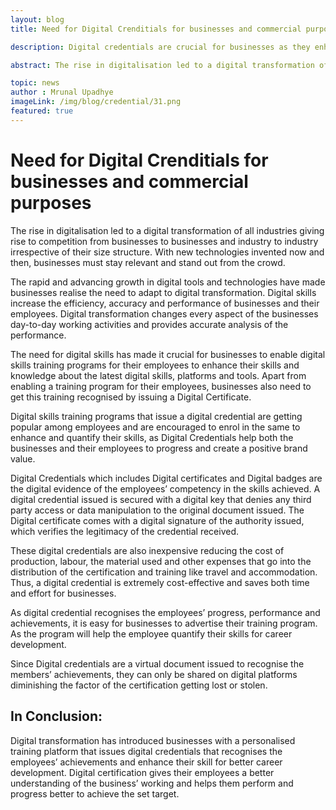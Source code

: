 ```yaml
---
layout: blog
title: Need for Digital Crenditials for businesses and commercial purposes

description: Digital credentials are crucial for businesses as they enhance employees' skills, save costs, and promote career development.

abstract: The rise in digitalisation led to a digital transformation of all industries giving rise to competition from businesses to businesses and industry to industry irrespective of their size structure. With new technologies invented now and then, businesses must stay relevant and stand out from the crowd.

topic: news
author : Mrunal Upadhye
imageLink: /img/blog/credential/31.png
featured: true
---
```

# Need for Digital Crenditials for businesses and commercial purposes



The rise in digitalisation led to a digital transformation of all industries giving rise to competition from businesses to businesses and industry to industry irrespective of their size structure. With new technologies invented now and then, businesses must stay relevant and stand out from the crowd.

The rapid and advancing growth in digital tools and technologies have made businesses realise the need to adapt to digital transformation. Digital skills increase the efficiency, accuracy and performance of businesses and their employees. Digital transformation changes every aspect of the businesses day-to-day working activities and provides accurate analysis of the performance.

The need for digital skills has made it crucial for businesses to enable digital skills training programs for their employees to enhance their skills and knowledge about the latest digital skills, platforms and tools. Apart from enabling a training program for their employees, businesses also need to get this training recognised by issuing a Digital Certificate.

Digital skills training programs that issue a digital credential are getting popular among employees and are encouraged to enrol in the same to enhance and quantify their skills, as Digital Credentials help both the businesses and their employees to progress and create a positive brand value.

Digital Credentials which includes Digital certificates and Digital badges are the digital evidence of the employees’ competency in the skills achieved. A digital credential issued is secured with a digital key that denies any third party access or data manipulation to the original document issued. The Digital certificate comes with a digital signature of the authority issued, which verifies the legitimacy of the credential received.

These digital credentials are also inexpensive reducing the cost of production, labour, the material used and other expenses that go into the distribution of the certification and training like travel and accommodation. Thus, a digital credential is extremely cost-effective and saves both time and effort for businesses. 

As digital credential recognises the employees’ progress, performance and achievements, it is easy for businesses to advertise their training program. As the program will help the employee quantify their skills for career development.

Since Digital credentials are a virtual document issued to recognise the members’ achievements, they can only be shared on digital platforms diminishing the factor of the certification getting lost or stolen.

## In Conclusion:

Digital transformation has introduced businesses with a personalised training platform that issues digital credentials that recognises the employees’ achievements and enhance their skill for better career development. Digital certification gives their employees a better understanding of the business’ working and helps them perform and progress better to achieve the set target.






